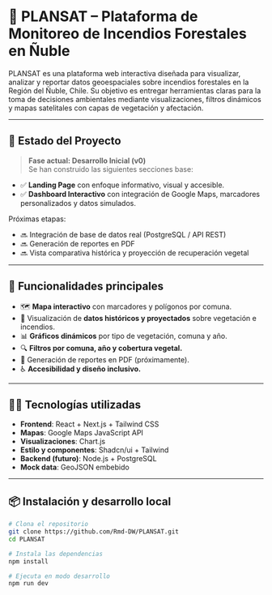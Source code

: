 # 🌱 PLANSAT – Plataforma de Monitoreo de Incendios Forestales en Ñuble

PLANSAT es una plataforma web interactiva diseñada para visualizar, analizar y reportar datos geoespaciales sobre incendios forestales en la Región del Ñuble, Chile. Su objetivo es entregar herramientas claras para la toma de decisiones ambientales mediante visualizaciones, filtros dinámicos y mapas satelitales con capas de vegetación y afectación.

---

## 🚧 Estado del Proyecto

> **Fase actual: Desarrollo Inicial (v0)**  
> Se han construido las siguientes secciones base:
- ✅ **Landing Page** con enfoque informativo, visual y accesible.
- ✅ **Dashboard Interactivo** con integración de Google Maps, marcadores personalizados y datos simulados.

Próximas etapas:
- 🔜 Integración de base de datos real (PostgreSQL / API REST)
- 🔜 Generación de reportes en PDF
- 🔜 Vista comparativa histórica y proyección de recuperación vegetal

---

## 🚀 Funcionalidades principales

- 🗺️ **Mapa interactivo** con marcadores y polígonos por comuna.
- 🌲 Visualización de **datos históricos y proyectados** sobre vegetación e incendios.
- 📊 **Gráficos dinámicos** por tipo de vegetación, comuna y año.
- 🔍 **Filtros por comuna, año y cobertura vegetal.**
- 📝 Generación de reportes en PDF (próximamente).
- ♿ **Accesibilidad y diseño inclusivo.**

---

## 🧑‍💻 Tecnologías utilizadas

- **Frontend**: React + Next.js + Tailwind CSS
- **Mapas**: Google Maps JavaScript API
- **Visualizaciones**: Chart.js
- **Estilo y componentes**: Shadcn/ui + Tailwind
- **Backend (futuro)**: Node.js + PostgreSQL
- **Mock data**: GeoJSON embebido

---

## 📦 Instalación y desarrollo local

```bash
# Clona el repositorio
git clone https://github.com/Rmd-DW/PLANSAT.git
cd PLANSAT

# Instala las dependencias
npm install

# Ejecuta en modo desarrollo
npm run dev

